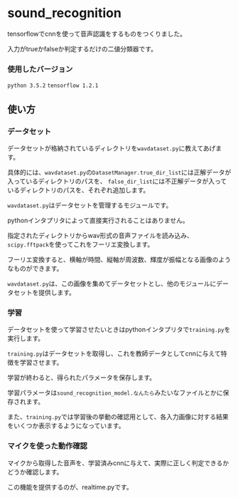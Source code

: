 # sound_recognition

tensorflowでcnnを使って音声認識をするものをつくりました。

入力がtrueかfalseか判定するだけの二値分類器です。


### 使用したバージョン

`python 3.5.2`
`tensorflow 1.2.1`


## 使い方

### データセット

データセットが格納されているディレクトリを`wavdataset.py`に教えてあげます。

具体的には、`wavdataset.py`の`DatasetManager.true_dir_list`には正解データが入っているディレクトリのパスを、
`false_dir_list`には不正解データが入っているディレクトリのパスを、それぞれ追加します。

`wavdataset.py`はデータセットを管理するモジュールです。

pythonインタプリタによって直接実行されることはありません。

指定されたディレクトリからwav形式の音声ファイルを読み込み、`scipy.fftpack`を使ってこれをフーリエ変換します。

フーリエ変換すると、横軸が時間、縦軸が周波数、輝度が振幅となる画像のようなものができます。

`wavdataset.py`は、この画像を集めてデータセットとし、他のモジュールにデータセットを提供します。



### 学習

データセットを使って学習させたいときはpythonインタプリタで`training.py`を実行します。

`training.py`はデータセットを取得し、これを教師データとしてcnnに与えて特徴を学習させます。

学習が終わると、得られたパラメータを保存します。

学習パラメータは`sound_recognition_model.なんたら`みたいなファイルとかに保存されます。

また、`training.py`では学習後の挙動の確認用として、各入力画像に対する結果をいくつか表示するようになっています。



### マイクを使った動作確認

マイクから取得した音声を、学習済みcnnに与えて、実際に正しく判定できるかどうか確認します。

この機能を提供するのが、realtime.pyです。
